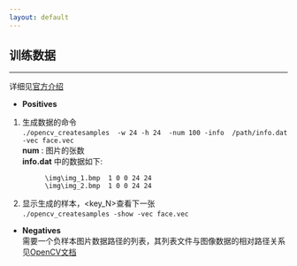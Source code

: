 ```yaml
---
layout: default
---
```


__训练数据__    
--------
---      
详细见[官方介绍](http://docs.opencv.org/trunk/doc/user_guide/ug_traincascade.html)    

* __Positives__    
1.  生成数据的命令    
`./opencv_createsamples  -w 24 -h 24  -num 100 -info  /path/info.dat  -vec face.vec`    
__num__ : 图片的张数    
__info.dat__ 中的数据如下:     
```    
         \img\img_1.bmp  1 0 0 24 24    
         \img\img_2.bmp  1 0 0 24 24
```    
2.  显示生成的样本，\<key_N\>查看下一张    
`./opencv_createsamples -show -vec face.vec`     

* __Negatives__    
需要一个负样本图片数据路径的列表，其列表文件与图像数据的相对路径关系见[OpenCV文档](http://docs.opencv.org/trunk/doc/user_guide/ug_traincascade.html#negative-samples)    




